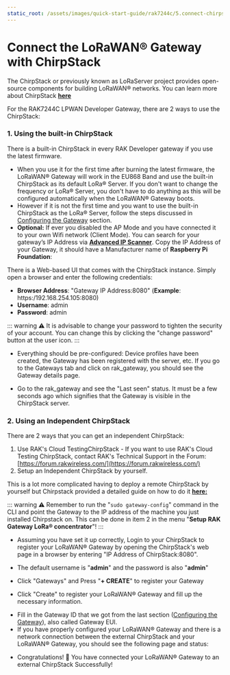 ```yaml
---
static_root: /assets/images/quick-start-guide/rak7244c/5.connect-chirpstack
---
```


# Connect the LoRaWAN® Gateway with ChirpStack

The ChirpStack or previously known as LoRaServer project provides open-source components for building LoRaWAN® networks. You can learn more about ChirpStack [**here**](https://www.chirpstack.io/)

For the RAK7244C LPWAN Developer Gateway, there are 2 ways to use the ChirpStack:

### 1. Using the built-in ChirpStack

There is a built-in ChirpStack in every RAK Developer gateway if you use the latest firmware.

- When you use it for the first time after burning the latest firmware, the LoRaWAN® Gateway will work in the EU868 Band and use the built-in ChirpStack as its default LoRa® Server. If you don't want to change the frequency or LoRa® Server, you don't have to do anything as this will be configured automatically when the LoRaWAN® Gateway boots.
- However if it is not the first time and you want to use the built-in ChirpStack as the LoRa® Server, follow the steps discussed in [Configuring the Gateway](/en-us/quick-start/rak7244c/configuring-the-gateway.html) section.
- **Optional:** If ever you disabled the AP Mode and you have connected it to your own Wifi network (Client Mode). You can search for your gateway’s IP Address via [**Advanced IP Scanner**](https://www.advanced-ip-scanner.com/). Copy the IP Address of your Gateway, it should have a Manufacturer name of **Raspberry Pi Foundation**:

<rk-img
  :src="`${$frontmatter.static_root}/01.mtfxbfnu0pxildkxayzt.png`"
  width="100%"
  figure-number="1"
  caption="IP address of your RAK7244C using IP Scanner"
/>

There is a Web-based UI that comes with the ChirpStack instance. Simply open a browser and enter the following credentials:

- **Browser Address**: "Gateway IP Address:8080" (**Example**: https:/192.168.254.105:8080)
- **Username**: admin
- **Password**: admin

::: warning
:warning: It is advisable to change your password to tighten the security of your account. You can change this by clicking the \"change password\" button at the user icon.
:::

<rk-img
  :src="`${$frontmatter.static_root}/02.twyskhnlh3qztmnjqbal.png`"
  width="100%"
  figure-number="2"
  caption="ChirpStack Web-based UI"
/>

- Everything should be pre-configured: Device profiles have been created, the Gateway has been registered with the server, etc. If you go to the Gateways tab and click on rak_gateway, you should see the Gateway details page.

<rk-img
  :src="`${$frontmatter.static_root}/03.nm1rcooh5749oeyknm7t.jpg`"
  width="100%"
  figure-number="3"
  caption="Available Gateways in Chirpstack"
/>

- Go to the rak_gateway and see the "Last seen" status. It must be a few seconds ago which signifies that the Gateway is visible in the ChirpStack server.

<rk-img
  :src="`${$frontmatter.static_root}/04.qzfweifwadyreztjellx.jpg`"
  width="100%"
  figure-number="4"
  caption="Last Seen Status"
/>

### 2. Using an Independent ChirpStack

There are 2 ways that you can get an independent ChirpStack:

1. Use RAK's Cloud TestingChirpStack - If you want to use RAK's Cloud Testing ChirpStack, contact RAK's Technical Support in the Forum: [https://forum.rakwireless.com/](https://forum.rakwireless.com/)
2. Setup an Independent ChirpStack by yourself.

This is a lot more complicated having to deploy a remote ChirpStack by yourself but Chirpstack provided a detailed guide on how to do it **[here](https://www.chirpstack.io/guides/debian-ubuntu/)[:](https://www.chirpstack.io/gateway-bridge/overview/)**

<rk-img
  :src="`${$frontmatter.static_root}/05.vn6fioh16k6zjdplr0it.png`"
  width="100%"
  figure-number="5"
  caption="Chirpstack Getting Started Guide on Ubuntu"
/>

::: warning
:warning: Remember to run the \"`sudo gateway-config`\" command in the CLI and point the Gateway to the IP address of the machine you just installed Chirpstack on. This can be done in item 2 in the menu \"**Setup RAK Gateway LoRa® concentrator**\"!
:::

- Assuming you have set it up correctly, Login to your ChirpStack to register your LoRaWAN® Gateway by opening the ChirpStack's web page in a browser by entering "IP Address of ChirpStack:8080".

<rk-img
  :src="`${$frontmatter.static_root}/06.rmibul5ouzluictf9zpq.png`"
  width="100%"
  figure-number="6"
  caption="ChirpStack Login Page"
/>

- The default username is "**admin**" and the password is also "**admin**"

<rk-img
  :src="`${$frontmatter.static_root}/07.pxxn6cq9hox9mtjzqxep.png`"
  width="100%"
  figure-number="7"
  caption="ChirpStack Home Page"
/>

- Click "Gateways" and Press "**+ CREATE**" to register your Gateway

<rk-img
  :src="`${$frontmatter.static_root}/08.tqyaaom3kzxbgj51eapl.png`"
  width="100%"
  figure-number="8"
  caption="ChirpStack Registered Gateways"
/>

- Click "Create" to register your LoRaWAN® Gateway and fill up the necessary information.

<rk-img
  :src="`${$frontmatter.static_root}/09.ku6wofqafkogdpndggwu.png`"
  width="100%"
  figure-number="9"
  caption="Registering your own Gateway"
/>

- Fill in the Gateway ID that we got from the last section ([Configuring the Gateway](/en-us/quick-start/rak7244c/configuring-the-gateway.html)), also called Gateway EUI.
- If you have properly configured your LoRaWAN® Gateway and there is a network connection between the external ChirpStack and your LoRaWAN® Gateway, you should see the following page and status:

<rk-img
  :src="`${$frontmatter.static_root}/10.p9wtubhkjdsatrhkwvfu.png`"
  width="100%"
  figure-number="10"
  caption="Successfully Registered the Gateway"
/>

- Congratulations! :tada: You have connected your LoRaWAN® Gateway to an external ChirpStack Successfully!

